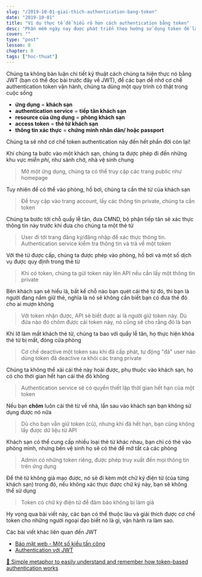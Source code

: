```yaml
---
slug: "/2019-10-01-giai-thich-authentication-bang-token"
date: "2019-10-01"
title: "Ví dụ thực tế để hiểu rõ hơn cách authentication bằng token"
desc: "Phần mềm ngày nay được phát triển theo hướng sử dụng token để làm authentication, để có thể tách chức năng này ra như một phần độc lập, cho phép phần mềm có thể scale ở mức cao nhất."
cover: ""
type: "post"
lesson: 0
chapter: 0
tags: ["hoc-thuat"]
---
```



Chúng ta không bàn luận chi tiết kỹ thuật cách chúng ta hiện thực nó bằng JWT (bạn có thể đọc bài trước đây về JWT), để các bạn dễ nhớ cơ chế authentication token vận hành, chúng ta dùng một quy trình có thật trong cuộc sống

- **ứng dụng** = **khách sạn**
- **authentication service** = **tiếp tân khách sạn**
- **resource của ứng dụng** = **phòng khách sạn**
- **access token** = **thẻ từ khách sạn**
- **thông tin xác thực** = **chứng minh nhân dân/ hoặc passport**

Chúng ta sẽ nhớ cơ chế token authentication này đến hết phần đời còn lại!

Khi chúng ta bước vào một khách sạn, chúng ta được phép đi đến những khu vực *miễn phí*, như sảnh chờ, nhà vệ sinh chung

> Mở một ứng dụng, chúng ta có thể truy cập các trang public như homepage

Tuy nhiên để có thể vào phòng, hồ bơi, chúng ta cần thẻ từ của khách sạn

> Để truy cập vào trang account, lấy các thông tin private, chúng ta cần token

Chúng ta bước tới chỗ quầy lễ tân, đưa CMND, bộ phận tiếp tân sẽ xác thực thông tin này trước khi đưa cho chúng ta một thẻ từ

> User đi tới trang đăng ký/đăng nhập để xác thực thông tin. Authentication service kiểm tra thông tin và trả về một token

Với thẻ từ được cấp, chúng ta được phép vào phòng, hồ bơi và một số dịch vụ được quy định trong thẻ từ

> Khi có token, chúng ta gửi token này lên API nếu cần lấy một thông tin private

Bên khách sạn sẽ hiểu là, bất kể chỗ nào bạn quét cái thẻ từ đó, thì bạn là người đang nắm giữ thẻ, nghĩa là nó sẽ không cần biết bạn có đưa thẻ đó cho ai mượn không

> Với token nhận được, API sẽ biết được ai là người giữ token này. Dù đứa nào đó chôm được cái token này, nó cũng sẽ cho rằng đó là bạn

Khi lỡ làm mất khách thẻ từ, chúng ta bao với quầy lễ tân, họ thực hiện khóa thẻ từ bị mất, đóng cửa phòng

> Cơ chế deactive một token sau khi đã cấp phát, tự động "đá" user nào dùng token đã deactive ra khỏi các trang private

Chúng ta không thể xài cái thẻ này hoài được, phụ thuộc vào khách sạn, họ có cho thời gian hết hạn cái thẻ đó không

> Authentication service sẽ có quyền thiết lập thời gian hết hạn của một token

Nếu bạn **chôm** luôn cái thẻ từ về nhà, lần sau vào khách sạn bạn không sử dụng được nó nữa

> Dù cho bạn vẫn giữ token (cũ), nhưng khi đã hết hạn, bạn cũng không lấy được dữ liệu từ API

Khách sạn có thể cung cấp nhiều loại thẻ từ khác nhau, bạn chỉ có thẻ vào phòng mình, nhưng bên vệ sinh họ sẽ có thẻ để mở tất cả các phòng

> Admin có những token riêng, được phép truy xuất đến mọi thông tin trên ứng dụng

Để thẻ từ không giả mạo được, nó sẽ đi kèm một chữ ký điện tử (của từng khách sạn) trong đó, nếu không xác thực được chữ ký này, bạn sẽ không thể sử dụng

> Token có chữ ký điện tử để đảm bảo không bị làm giả

Hy vọng qua bài viết này, các bạn có thể thuộc làu và giải thích được cơ chế token cho những người ngoại đạo biết nó là gì, vận hành ra làm sao.

Các bài viết khác liên quan đến JWT

- [Bảo mật web - Một số kiểu tấn công](/2018-11-18-mot-so-van-de-can-quan-tam-de-bao-mat-web)
- [Authentication với JWT](/2018-03-14-huong-dan-react-authentication-voi-jwt-redux)


<a target="_blank" rel="noopener noreferrer" href="https://www.jvandemo.com/simple-metaphor-to-understand-and-remember-how-token-based-authentication-works/
">📜 Simple metaphor to easily understand and remember how token-based authentication works</a>


